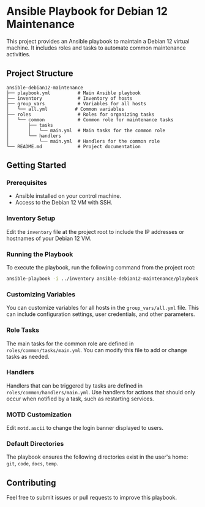 # Ansible Playbook for Debian 12 Maintenance

This project provides an Ansible playbook to maintain a Debian 12 virtual machine. It includes roles and tasks to automate common maintenance activities.

## Project Structure

```
ansible-debian12-maintenance
├── playbook.yml          # Main Ansible playbook
├── inventory             # Inventory of hosts
├── group_vars            # Variables for all hosts
│   └── all.yml          # Common variables
├── roles                 # Roles for organizing tasks
│   └── common            # Common role for maintenance tasks
│       ├── tasks
│       │   └── main.yml  # Main tasks for the common role
│       └── handlers
│           └── main.yml  # Handlers for the common role
└── README.md             # Project documentation
```

## Getting Started

### Prerequisites

- Ansible installed on your control machine.
- Access to the Debian 12 VM with SSH.

### Inventory Setup

Edit the `inventory` file at the project root to include the IP addresses or hostnames of your Debian 12 VM.

### Running the Playbook

To execute the playbook, run the following command from the project root:

```sh
ansible-playbook -i ../inventory ansible-debian12-maintenance/playbook.yml
```

### Customizing Variables

You can customize variables for all hosts in the `group_vars/all.yml` file. This can include configuration settings, user credentials, and other parameters.

### Role Tasks

The main tasks for the common role are defined in `roles/common/tasks/main.yml`. You can modify this file to add or change tasks as needed.

### Handlers

Handlers that can be triggered by tasks are defined in `roles/common/handlers/main.yml`. Use handlers for actions that should only occur when notified by a task, such as restarting services.

### MOTD Customization

Edit `motd.ascii` to change the login banner displayed to users.

### Default Directories

The playbook ensures the following directories exist in the user's home: `git`, `code`, `docs`, `temp`.

## Contributing

Feel free to submit issues or pull requests to improve this playbook.